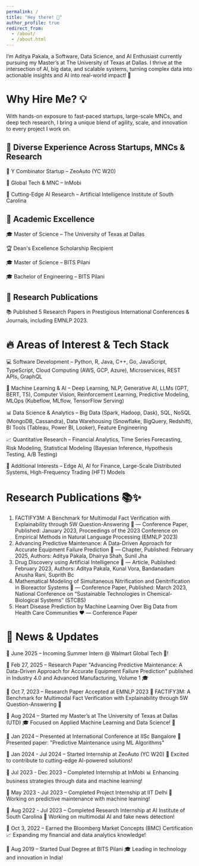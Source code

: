 ```yaml
---
permalink: /
title: "Hey there! 👋"
author_profile: true
redirect_from: 
  - /about/
  - /about.html
---
```


I’m Aditya Pakala, a Software, Data Science, and AI Enthusiast currently pursuing my Master’s at The University of Texas at Dallas. I thrive at the intersection of AI, big data, and scalable systems, turning complex data into actionable insights and AI into real-world impact! 🚀

Why Hire Me? 💡
======
With hands-on exposure to fast-paced startups, large-scale MNCs, and deep tech research, I bring a unique blend of agility, scale, and innovation to every project I work on.

🔹 Diverse Experience Across Startups, MNCs & Research
----
🚀 Y Combinator Startup – ZeoAuto (YC W20)

🏢 Global Tech & MNC – InMobi

🔬 Cutting-Edge AI Research – Artificial Intelligence Institute of South Carolina

🔹 Academic Excellence
----
🎓 Master of Science – The University of Texas at Dallas

🏆 Dean's Excellence Scholarship Recipient

🎓 Master of Science – BITS Pilani

🎓 Bachelor of Engineering – BITS Pilani

🔹 Research Publications
----
📚 Published 5 Research Papers in Prestigious International Conferences & Journals, including EMNLP 2023.


🔥 Areas of Interest & Tech Stack
======
💻 Software Development – Python, R, Java, C++, Go, JavaScript, TypeScript, Cloud Computing (AWS, GCP, Azure), Microservices, REST APIs, GraphQL

🧠 Machine Learning & AI – Deep Learning, NLP, Generative AI, LLMs (GPT, BERT, T5), Computer Vision, Reinforcement Learning, Predictive Modeling, MLOps (Kubeflow, MLflow, TensorFlow Serving)

📊 Data Science & Analytics – Big Data (Spark, Hadoop, Dask), SQL, NoSQL (MongoDB, Cassandra), Data Warehousing (Snowflake, BigQuery, Redshift), BI Tools (Tableau, Power BI, Looker), Feature Engineering

📈 Quantitative Research – Financial Analytics, Time Series Forecasting, Risk Modeling, Statistical Modeling (Bayesian Inference, Hypothesis Testing, A/B Testing)

🚀 Additional Interests – Edge AI, AI for Finance, Large-Scale Distributed Systems, High-Frequency Trading (HFT) Models

Research Publications 📚✨
======
1. FACTIFY3M: A Benchmark for Multimodal Fact Verification with Explainability through 5W Question-Answering 📄 — Conference Paper, Published: January 2023, Proceedings of the 2023 Conference on Empirical Methods in Natural Language Processing (EMNLP 2023)
2. Advancing Predictive Maintenance: A Data-Driven Approach for Accurate Equipment Failure Prediction 🔧 — Chapter, Published: February 2025, Authors: Aditya Pakala, Dhairya Shah, Sunil Jha
3. Drug Discovery using Artificial Intelligence 💊 — Article, Published: February 2023, Authors: Aditya Pakala, Kunal Vora, Bandanadam Anusha Rani, Suprith Bc
4. Mathematical Modeling of Simultaneous Nitrification and Denitrification in Bioreactor Systems 🧪 — Conference Paper, Published: March 2023, National Conference on “Sustainable Technologies in Chemical-Biological Systems” (STCBS)
5. Heart Disease Prediction by Machine Learning Over Big Data from Health Care Communities ❤️ — Conference Paper

📢 News & Updates
======
📌 June 2025 – Incoming Summer Intern @ Walmart Global Tech 🎉!

📌 Feb 27, 2025 – Research Paper "Advancing Predictive Maintenance: A Data-Driven Approach for Accurate Equipment Failure Prediction" published in Industry 4.0 and Advanced Manufacturing, Volume 1 🎓

📌 Oct 7, 2023 – Research Paper Accepted at EMNLP 2023 🎉 FACTIFY3M: A Benchmark for Multimodal Fact Verification with Explainability through 5W Question-Answering 📖

📌 Aug 2024 – Started my Master’s at The University of Texas at Dallas (UTD) 🎓 Focused on Applied Machine Learning and Data Science! 🧠

📌 Jan 2024 – Presented at International Conference at IISc Bangalore 📍 Presented paper: "Predictive Maintenance using ML Algorithms"

📌 Jan 2024 - Jul 2024 – Started Internship at ZeoAuto (YC W20) 🚀 Excited to contribute to cutting-edge AI-powered solutions!

📌 Jul 2023 - Dec 2023 – Completed Internship at InMobi 📊 Enhancing business strategies through data and machine learning!

📌 May 2023 - Jul 2023 – Completed Project Internship at IIT Delhi 🔬 Working on predictive maintenance with machine learning!

📌 Aug 2022 - Jul 2023 – Completed Research Internship at AI Institute of South Carolina 🔬 Working on multimodal AI and fake news detection!

📌 Oct 3, 2022 – Earned the Bloomberg Market Concepts (BMC) Certification 📈 Expanding my financial and data analytics knowledge!

📌 Aug 2019 – Started Dual Degree at BITS Pilani 🎓 Leading in technology and innovation in India!

